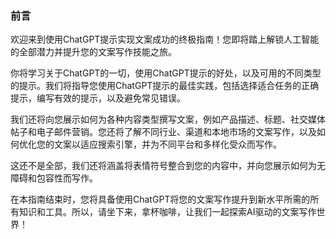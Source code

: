 ### 前言

欢迎来到使用ChatGPT提示实现文案成功的终极指南！您即将踏上解锁人工智能的全部潜力并提升您的文案写作技能之旅。

你将学习关于ChatGPT的一切，使用ChatGPT提示的好处，以及可用的不同类型的提示。我们将指导您使用ChatGPT提示的最佳实践，包括选择适合任务的正确提示，编写有效的提示，以及避免常见错误。

我们还将向您展示如何为各种内容类型撰写文案，例如产品描述、标题、社交媒体帖子和电子邮件营销。您还将了解不同行业、渠道和本地市场的文案写作，以及如何优化您的文案以适应搜索引擎，并为不同平台和多样化受众而写作。

这还不是全部，我们还将涵盖将表情符号整合到您的内容中，并向您展示如何为无障碍和包容性而写作。

在本指南结束时，您将具备使用ChatGPT将您的文案写作提升到新水平所需的所有知识和工具。所以，请坐下来，拿杯咖啡，让我们一起探索AI驱动的文案写作世界！
